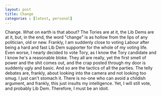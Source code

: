 ```yaml
---
layout: post
title: Change
categories : [latest, personal]
---
```


Change. What on earth is that about? The Tories are at it, the Lib Dems are at it, but, in the end, the word "change" is as hollow from the lips of any politician, old or new. Frankly, I am suddenly close to voting Labour after being a hard and fast Lib Dem supporter for the whole of my voting life. Even worse, I nearly decided to vote Tory, as I know the Tory candidate and I know he's a reasonable bloke. They all are really, yet the first smell of power and the shit comes out, and the crap posted through my door is suddenly ugly and basic. And so are the tactics of all the parties. The telly debates are, frankly, about looking into the camera and not looking too smug. I just can't stomach it. There is no-one who can avoid a childish argument, and frankly, this just insults my intelligence. Yet, I will still vote, and probably Lib Dem. Therefore, I must be an idoit.

